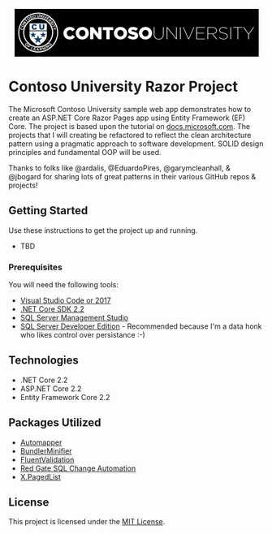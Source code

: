 <p align="center"><img src="_media/contoso-university-02.png"></p>

# Contoso University Razor Project
The Microsoft Contoso University sample web app demonstrates how to create an ASP.NET Core Razor Pages app using Entity Framework (EF) Core. The project is based upon the tutorial on [docs.microsoft.com](https://docs.microsoft.com/en-us/aspnet/core/data/ef-rp/intro?view=aspnetcore-2.2&tabs=visual-studio). The projects that I will creating be refactored to reflect the clean architecture pattern using a pragmatic approach to software development. SOLID design principles and fundamental OOP will be used.  

Thanks to folks like @ardalis, @EduardoPires, @garymcleanhall, & @jbogard for sharing lots of great patterns in their various GitHub repos & projects!

## Getting Started
Use these instructions to get the project up and running.
* TBD

### Prerequisites
You will need the following tools:

* [Visual Studio Code or 2017](https://www.visualstudio.com/downloads/)
* [.NET Core SDK 2.2](https://www.microsoft.com/net/download/dotnet-core/2.2)
* [SQL Server Management Studio](https://docs.microsoft.com/en-us/sql/ssms/download-sql-server-management-studio-ssms)
* [SQL Server Developer Edition](https://www.microsoft.com/en-us/sql-server/sql-server-downloads) - Recommended because I'm a data honk who likes control over persistance :-)

## Technologies
* .NET Core 2.2
* ASP.NET Core 2.2
* Entity Framework Core 2.2

## Packages Utilized 
* [Automapper](https://github.com/AutoMapper/AutoMapper)
* [BundlerMinifier](https://github.com/madskristensen/BundlerMinifier)
* [FluentValidation](https://github.com/JeremySkinner/FluentValidation)
* [Red Gate SQL Change Automation](https://www.red-gate.com/products/sql-development/sql-change-automation/)
* [X.PagedList](https://github.com/dncuug/X.PagedList)

## License

This project is licensed under the [MIT License](LICENSE.md).
